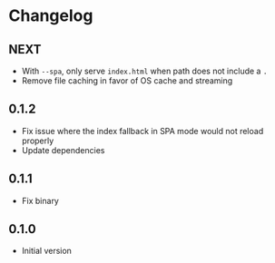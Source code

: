 # Changelog

## NEXT

- With `--spa`, only serve `index.html` when path does not include a `.`
- Remove file caching in favor of OS cache and streaming

## 0.1.2

- Fix issue where the index fallback in SPA mode would not reload properly
- Update dependencies

## 0.1.1

- Fix binary

## 0.1.0

- Initial version
